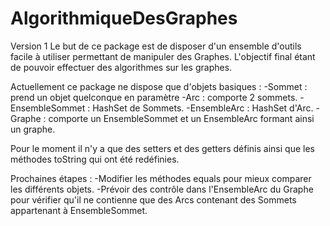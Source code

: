 # AlgorithmiqueDesGraphes
Version 1
Le but de ce package est de disposer d'un ensemble d'outils facile à utiliser permettant de manipuler des Graphes.
L'objectif final étant de pouvoir effectuer des algorithmes sur les graphes.


Actuellement ce package ne dispose que d'objets basiques : 
-Sommet : prend un objet quelconque en paramètre
-Arc : comporte 2 sommets.
-EnsembleSommet : HashSet de Sommets.
-EnsembleArc : HashSet d'Arc.
-Graphe : comporte un EnsembleSommet et un EnsembleArc formant ainsi un graphe.

Pour le moment il n'y a que des setters et des getters définis ainsi que les méthodes toString qui ont été redéfinies.

Prochaines étapes : 
-Modifier les méthodes equals pour mieux comparer les différents objets.
-Prévoir des contrôle dans l'EnsembleArc du Graphe pour vérifier qu'il ne contienne que des Arcs contenant des Sommets appartenant à EnsembleSommet.

